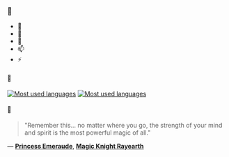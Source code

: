 ### 👋

- 🔭
- 🌱
- 💬
- 📫
- ⚡

#### 🧏

[![Most used languages](https://github-readme-stats-aynah.vercel.app/api/top-langs/?username=aynh&theme=solarized-dark&langs_count=6&layout=compact&hide_title=true)](https://github.com/anuraghazra/github-readme-stats#gh-dark-mode-only)
[![Most used languages](https://github-readme-stats-aynah.vercel.app/api/top-langs/?username=aynh&theme=solarized-light&langs_count=6&layout=compact&hide_title=true)](https://github.com/anuraghazra/github-readme-stats#gh-light-mode-only)

#### 💬

> "Remember this... no matter where you go, the strength of your mind and spirit is the most powerful magic of all."

&mdash; [**Princess Emeraude**](https://myanimelist.net/character.php?q=Princess%20Emeraude&cat=character), [**Magic Knight Rayearth**](https://myanimelist.net/search/all?q=Magic%20Knight%20Rayearth&cat=all)
